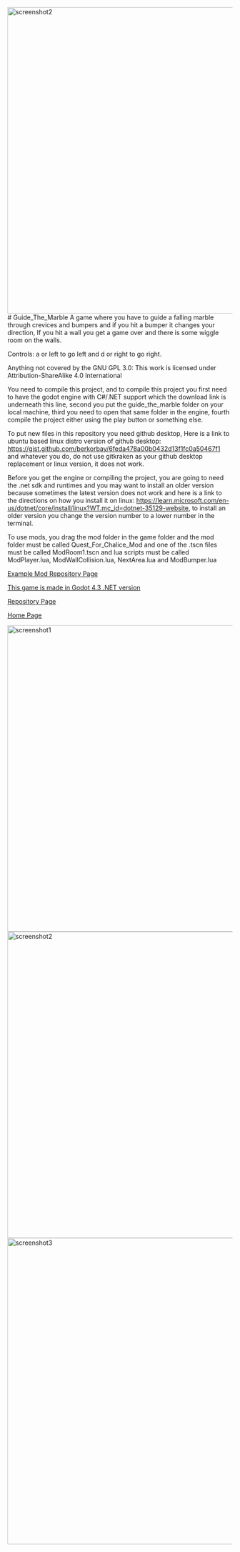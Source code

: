 <img width="1055" height="686" alt="screenshot2" src="https://github.com/user-attachments/assets/6e9d935a-ce41-414f-a03c-327f24ee088f" /># Guide_The_Marble
A game where you have to guide a falling marble through crevices and bumpers and if you hit a bumper it changes your direction, If you hit a wall you get a game over and there is some wiggle room on the walls.

Controls: a or left to go left and d or right to go right.

Anything not covered by the GNU GPL 3.0: This work is licensed under Attribution-ShareAlike 4.0 International

You need to compile this project, and to compile this project you first need to have the godot engine with C#/.NET support which the download link is underneath this line, second you put the guide_the_marble folder on your local machine, third you need to open that same folder in the engine, fourth compile the project either using the play button or something else.

To put new files in this repository you need github desktop, Here is a link to ubuntu based linux distro version of github desktop: https://gist.github.com/berkorbay/6feda478a00b0432d13f1fc0a50467f1 and whatever you do, do not use gitkraken as your github desktop replacement or linux version, it does not work.

Before you get the engine or compiling the project, you are going to need the .net sdk and runtimes and you may want to install an older version because sometimes the latest version does not work and here is a link to the directions on how you install it on linux: https://learn.microsoft.com/en-us/dotnet/core/install/linux?WT.mc_id=dotnet-35129-website, to install an older version you change the version number to a lower number in the terminal.

To use mods, you drag the mod folder in the game folder and the mod folder must be called Quest_For_Chalice_Mod and one of the .tscn files must be called ModRoom1.tscn and lua scripts must be called ModPlayer.lua, ModWallCollision.lua, NextArea.lua and ModBumper.lua

<a href="https://github.com/Daniel-Hanrahan-Tools-and-Games/Guide_The_Marble_Mod">Example Mod Repository Page</a>

<a href="https://godotengine.org/download/archive/4.3-stable/">This game is made in Godot 4.3 .NET version</a>

<a href="https://github.com/Daniel-Hanrahan-Tools-and-Games/Guide_The_Marble">Repository Page</a>

<a href="https://daniel-hanrahan-tools-and-games.github.io/">Home Page</a>

<img width="1055" height="686" alt="screenshot1" src="https://github.com/user-attachments/assets/26489d94-6d9f-4e33-93be-20cc3165d936" />

<img width="1055" height="686" alt="screenshot2" src="https://github.com/user-attachments/assets/3a9c8269-92e1-4754-bf8e-0b2aecc29022" />

<img width="1055" height="686" alt="screenshot3" src="https://github.com/user-attachments/assets/71179850-4c8e-43c8-b6a2-6a02c30ed0b7" />
